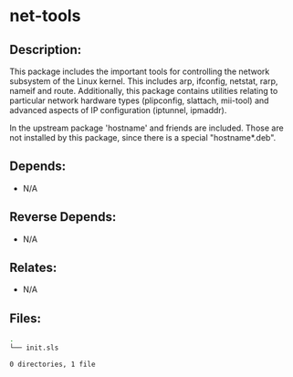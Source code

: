 # net-tools

## Description:

This package includes the important tools for controlling the network subsystem of the Linux kernel.  This includes arp, ifconfig, netstat, rarp, nameif and route.  Additionally, this package contains utilities relating to particular network hardware types (plipconfig, slattach, mii-tool) and advanced aspects of IP configuration (iptunnel, ipmaddr).

In the upstream package 'hostname' and friends are included. Those are not installed by this package, since there is a special "hostname\*.deb".

## Depends:

  -  N/A

## Reverse Depends:

  -  N/A

## Relates:

  -  N/A

## Files:

```bash
.
└── init.sls

0 directories, 1 file
```
